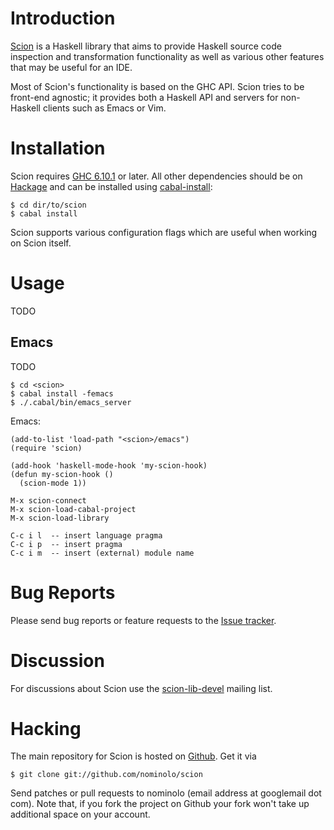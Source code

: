 
Introduction
============

[Scion][home] is a Haskell library that aims to provide Haskell source
code inspection and transformation functionality as well as various
other features that may be useful for an IDE.

Most of Scion's functionality is based on the GHC API.  Scion tries to
be front-end agnostic; it provides both a Haskell API and servers for
non-Haskell clients such as Emacs or Vim.

  [home]: http://code.google.com/p/scion-lib/


Installation
============

Scion requires [GHC 6.10.1][ghc] or later.  All other dependencies
should be on [Hackage][hackage] and can be installed using
[cabal-install][ci]:

    $ cd dir/to/scion
    $ cabal install

Scion supports various configuration flags which are useful when
working on Scion itself.

  [ghc]: http://haskell.org/ghc/download.html
  [hackage]: http://hackage.haskell.org/packages/hackage.html
  [ci]: http://hackage.haskell.org/trac/hackage/wiki/CabalInstall

Usage
=====

TODO

Emacs
-----

TODO

    $ cd <scion>
    $ cabal install -femacs
    $ ./.cabal/bin/emacs_server

Emacs:

    (add-to-list 'load-path "<scion>/emacs")
    (require 'scion)
    
    (add-hook 'haskell-mode-hook 'my-scion-hook)
    (defun my-scion-hook ()
      (scion-mode 1))
    
    M-x scion-connect
    M-x scion-load-cabal-project
    M-x scion-load-library

    C-c i l  -- insert language pragma
    C-c i p  -- insert pragma
    C-c i m  -- insert (external) module name


Bug Reports
===========

Please send bug reports or feature requests to the [Issue tracker][issues].

  [issues]: http://code.google.com/p/scion-lib/issues/list

Discussion
==========

For discussions about Scion use the [scion-lib-devel][ml] mailing list.

  [ml]: http://groups.google.com/group/scion-lib-devel


Hacking
=======

The main repository for Scion is hosted on [Github][gh].  Get it via

    $ git clone git://github.com/nominolo/scion

Send patches or pull requests to nominolo (email address at googlemail
dot com).  Note that, if you fork the project on Github your fork
won't take up additional space on your account.

  [gh]: http://github.com
